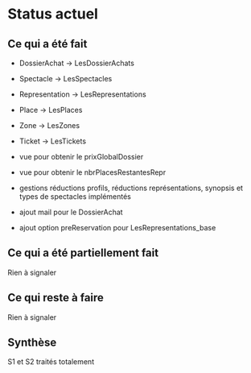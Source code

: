 # Status actuel

## Ce qui a été fait
* DossierAchat -> LesDossierAchats
* Spectacle -> LesSpectacles
* Representation -> LesRepresentations
* Place -> LesPlaces
* Zone -> LesZones
* Ticket -> LesTickets

* vue pour obtenir le prixGlobalDossier
* vue pour obtenir le nbrPlacesRestantesRepr
* gestions réductions profils, réductions représentations, synopsis et types de spectacles implémentés
* ajout mail pour le DossierAchat
* ajout option preReservation pour LesRepresentations_base

## Ce qui a été partiellement fait
Rien à signaler

## Ce qui reste à faire
Rien à signaler

## Synthèse
S1 et S2 traités totalement
